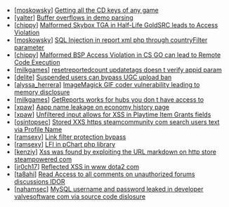 * [[moskowsky](https://hackerone.com/moskowsky)] [Getting all the CD keys of any game](https://hackerone.com/reports/391217)
* [[yalter](https://hackerone.com/yalter)] [Buffer overflows in demo parsing](https://hackerone.com/reports/350119)
* [[chippy](https://hackerone.com/chippy)] [Malformed Skybox TGA in Half-Life GoldSRC leads to Access Violation](https://hackerone.com/reports/351016)
* [[moskowsky](https://hackerone.com/moskowsky)] [SQL Injection in report xml php through countryFilter  parameter](https://hackerone.com/reports/383127)
* [[chippy](https://hackerone.com/chippy)] [Malformed BSP Access Violation in CS GO can lead to Remote Code Execution](https://hackerone.com/reports/351014)
* [[milkgames](https://hackerone.com/milkgames)] [resetreportedcount  updatetags doesn t verify appid param](https://hackerone.com/reports/351106)
* [[delite](https://hackerone.com/delite)] [Suspended users can bypass UGC upload ban](https://hackerone.com/reports/354660)
* [[alyssa_herrera](https://hackerone.com/alyssa_herrera)] [ImageMagick GIF coder vulnerability leading to memory disclosure](https://hackerone.com/reports/315256)
* [[milkgames](https://hackerone.com/milkgames)] [GetReports works for hubs you don t have access to](https://hackerone.com/reports/350937)
* [[xpaw](https://hackerone.com/xpaw)] [Aapp name leakage on economy history page](https://hackerone.com/reports/349681)
* [[xpaw](https://hackerone.com/xpaw)] [Unfiltered input allows for XSS in Playtime Item Grants fields](https://hackerone.com/reports/353334)
* [[osintopsec](https://hackerone.com/osintopsec)] [Stored XXS  https  steamcommunity com search users text via Profile Name](https://hackerone.com/reports/351171)
* [[ramsexy](https://hackerone.com/ramsexy)] [Link filter protection bypass](https://hackerone.com/reports/291750)
* [[ramsexy](https://hackerone.com/ramsexy)] [LFI in pChart php library](https://hackerone.com/reports/288298)
* [[kenziy](https://hackerone.com/kenziy)] [Xss was found by exploiting the URL markdown on http  store steampowered com](https://hackerone.com/reports/313250)
* [[jr0ch17](https://hackerone.com/jr0ch17)] [Reflected XSS in www dota2 com](https://hackerone.com/reports/292457)
* [[ta8ahi](https://hackerone.com/ta8ahi)] [Read Access to all comments on unauthorized forums discussions IDOR ](https://hackerone.com/reports/308610)
* [[nahamsec](https://hackerone.com/nahamsec)] [MySQL username and password leaked in developer valvesoftware com via source code dislosure](https://hackerone.com/reports/291057)
